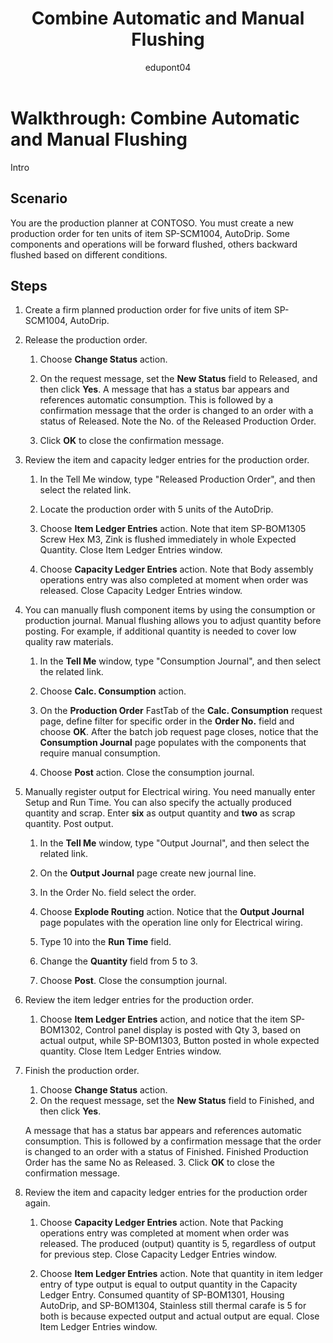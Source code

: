 ﻿---
title: Combine Automatic and Manual Flushing
description: Walkthrough for a production planner at CONTOSO, who wants to combine automatic and manual flushing.
ms.date: 03/10/2022
ms.topic: article
ms.service: dynamics365-business-central
author: edupont04
ms.author: andreipa
---

# Walkthrough: Combine Automatic and Manual Flushing

Intro

## Scenario

You are the production planner at CONTOSO. You must create a new production order for ten units of item SP-SCM1004, AutoDrip. Some components and operations will be forward flushed, others backward flushed based on different conditions.

## Steps

1. Create a firm planned production order for five units of item SP-SCM1004, AutoDrip.

2. Release the production order.

    1. Choose **Change Status** action.

    2. On the request message, set the **New Status** field to Released, and then click **Yes**. A message that has a status bar appears and references automatic consumption. This is followed by a confirmation message that the order is changed to an order with a status of Released. Note the No. of the Released Production Order.

    3. Click **OK** to close the confirmation message.

3. Review the item and capacity ledger entries for the production order.

    1. In the Tell Me window, type "Released Production Order", and then select the related link.

    2. Locate the production order with 5 units of the AutoDrip.

    3. Choose **Item Ledger Entries** action. Note that item SP-BOM1305 Screw Hex M3, Zink is flushed immediately in whole Expected Quantity. Close Item Ledger Entries window.

    4. Choose **Capacity Ledger Entries** action. Note that Body assembly operations entry was also completed at moment when order was released. Close Capacity Ledger Entries window.

4. You can manually flush component items by using the consumption or production journal. Manual flushing allows you to adjust quantity before posting. For example, if additional quantity is needed to cover low quality raw materials.

    1. In the **Tell Me** window, type "Consumption Journal", and then select the related link.

    2. Choose **Calc. Consumption** action.

    3. On the **Production Order** FastTab of the **Calc. Consumption** request page, define filter for specific order in the **Order No.** field and choose **OK**. After the batch job request page closes, notice that the **Consumption Journal** page populates with the components that require manual consumption.

    4. Choose **Post** action. Close the consumption journal.

5. Manually register output for Electrical wiring. You need manually enter Setup and Run Time. You can also specify the actually produced quantity and scrap. Enter **six** as output quantity and **two** as scrap quantity. Post output.

    1. In the **Tell Me** window, type "Output Journal", and then select the related link.

    2. On the **Output Journal** page create new journal line.

    3. In the Order No. field select the order.

    4. Choose **Explode Routing** action. Notice that the **Output Journal** page populates with the operation line only for Electrical wiring.

    5. Type 10 into the **Run Time** field.

    6. Change the **Quantity** field from 5 to 3.

    7. Choose **Post**. Close the consumption journal.

6. Review the item ledger entries for the production order.

    1. Choose **Item Ledger Entries** action, and notice that the item SP-BOM1302, Control panel display is posted with Qty 3, based on actual output, while SP-BOM1303, Button posted in whole expected quantity. Close Item Ledger Entries window.

7. Finish the production order.

    1. Choose **Change Status** action.
    2. On the request message, set the **New Status** field to Finished, and then click **Yes**. 

    A message that has a status bar appears and references automatic consumption. This is followed by a confirmation message that the order is changed to an order with a status of Finished. Finished Production Order has the same No as Released.
   3. Click **OK** to close the confirmation message.

8. Review the item and capacity ledger entries for the production order again.

    1. Choose **Capacity Ledger Entries** action. Note that Packing operations entry was completed at moment when order was released. The produced (output) quantity is 5, regardless of output for previous step. Close Capacity Ledger Entries window.

    2. Choose **Item Ledger Entries** action. Note that quantity in item ledger entry of type output is equal to output quantity in the Capacity Ledger Entry. Consumed quantity of SP-BOM1301, Housing AutoDrip, and SP-BOM1304, Stainless still thermal carafe is 5 for both is because expected output and actual output are equal. Close Item Ledger Entries window.


